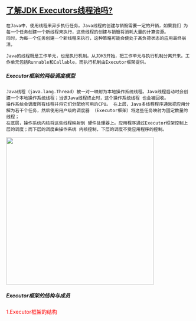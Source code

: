 ## [了解JDK Executors线程池吗?](https://developer.aliyun.com/article/633782)
```shell
在Java中，使用线程来异步执行任务。Java线程的创建与销毁需要一定的开销，如果我们 为每一个任务创建一个新线程来执行，这些线程的创建与销毁将消耗大量的计算资源。
同时，为每一个任务创建一个新线程来执行，这种策略可能会使处于高负荷状态的应用最终崩溃。

Java的线程既是工作单元，也是执行机制。从JDK5开始，把工作单元与执行机制分离开来。工作单元包括Runnable和Callable，而执行机制由Executor框架提供。
```
##### Executor框架的两级调度模型

```shell
Java线程（java.lang.Thread）被一对一映射为本地操作系统线程。Java线程启动时会创建一个本地操作系统线程；当该Java线程终止时，这个操作系统线程 也会被回收。
操作系统会调度所有线程并将它们分配给可用的CPU。 在上层，Java多线程程序通常把应用分解为若干个任务，然后使用用户级的调度器 （Executor框架）将这些任务映射为固定数量的线程；
在底层，操作系统内核将这些线程映射到 硬件处理器上。应用程序通过Executor框架控制上层的调度；而下层的调度由操作系统 内核控制，下层的调度不受应用程序的控制。
```

<img src='https://user-images.githubusercontent.com/48756217/226271525-30d94144-95d0-4b13-b143-2a1ea3c9257f.png' width='400px' height='400px'>

##### Executor框架的结构与成员
<font color=red>1.Executor框架的结构</font>



